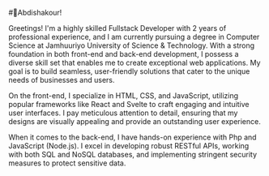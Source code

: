

#🚀Abdishakour!

Greetings! I'm a highly skilled Fullstack Developer with 2 years of professional experience, and I am currently pursuing a degree in Computer Science at Jamhuuriyo University of Science & Technology.
 With a strong foundation in both front-end and back-end development, I possess a diverse skill set that enables me to create exceptional web applications. My goal is to build seamless, user-friendly solutions that cater to the unique needs of businesses and users.

On the front-end, I specialize in HTML, CSS, and JavaScript, utilizing popular frameworks like React and Svelte to craft engaging and intuitive user interfaces. I pay meticulous attention to detail, ensuring that my designs are visually appealing and provide an outstanding user experience.

 When it comes to the back-end, I have hands-on experience with Php and JavaScript (Node.js). I excel in developing robust RESTful APIs, working with both SQL and NoSQL databases, and implementing stringent security measures to protect sensitive data.



